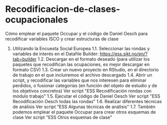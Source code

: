 # Recodificacion-de-clases-ocupacionales
Cómo emplear el paquete Occupar y el código de Daniel Oesch para recodificar variables ISCO y crear estructuras de clase

1.	Utilizando la Encuesta Social Europea
    1.1.	Seleccionar las rondas y variables de interés en el Datafile Builder: https://ess.sikt.no/en/?tab=builder 
    1.2. 	Descargar en el formato deseado (para utilizar los paquetes que recodifican las ocupaciones, es mejor descargar en formato CSV)
    1.3.	Crear un nuevo proyecto en RStudio, en el directorio de trabajo en el que incluiremos el archivo descargado
    1.4.	Abrir un script, y recodificar las variables que nos interesen para eliminar perdidos, o fusionar categorías (en función del objeto de estudio y de los objetivos concretos)
  	  Ver script "ESS Recodificación rondas con módulo trabajo"
  	1.5.  Ejecutar el código de Daniel Oesch
  	  Ver script "ESS Recodificación Oesch todas las rondas"
  	1.6.  Realizar diferentes técnicas de análisis
  	  Ver script "ESS Algunas técnicas de análisis"
  	1.7.  También podemos emplear el paquete Occupar para crear otros esquemas de clase
  	  Ver script "ESS Otros esquemas de clase"
